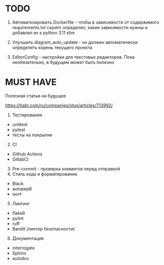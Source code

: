 # TODO
1. Автоматизировать Dockerfile - чтобы в зависимости от содержимого requirements.txt скрипт определял,
какие зависимости нужны и добавлял их к python 3.11 slim

2. Улучшить diagram_auto_update - он должен автоматически определять корень текущего проекта

3. EditorConfig - настройки для текстовых редакторов. Пока необязательно, в будущем может быть полезно


# MUST HAVE
Полезная статья на будущее 

https://habr.com/ru/companies/otus/articles/713992/

1. Тестирование
- unittest
- pytest
- тесты на покрытие
2. CI 
- Github Actions
- GitlabCI
3. Pre-commit - проверка коммитов перед отправкой
4. Стиль кода и форматирование
- Black
- autopep8
- isort
5. Линтинг
- flake8
- pylint
- ruff
- Bandit (линтер безопасности)
6. Документация
- interrogate
- Sphinx
- autodoc
